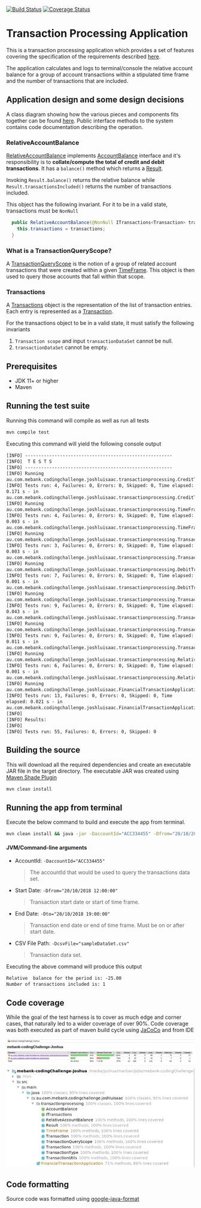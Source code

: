 [![Build Status](https://travis-ci.org/joshluisaac/mebank-codingChallenge-Joshua.svg?branch=master)](https://travis-ci.org/joshluisaac/mebank-codingChallenge-Joshua)
[![Coverage Status](https://coveralls.io/repos/github/joshluisaac/mebank-codingChallenge-Joshua/badge.svg)](https://coveralls.io/github/joshluisaac/mebank-codingChallenge-Joshua)


# Transaction Processing Application

This is a transaction processing application which provides a set of features
covering the specification of the requirements described [here](meBankCodingChallenge.pdf).

The application calculates and logs to terminal/console the relative account balance for a group of account transactions within a stipulated time frame
and the number of transactions that are included.


## Application design and some design decisions
A class diagram showing how the various pieces and components fits together can be found [here](screenshots/classDiagram.png).
Public interface methods to the system contains code documentation describing the operation.

### RelativeAccountBalance
[RelativeAccountBalance](src/main/java/au/com/mebank/codingchallenge/joshluisaac/transactionprocessing/RelativeAccountBalance.java) 
implements [AccountBalance](src/main/java/au/com/mebank/codingchallenge/joshluisaac/transactionprocessing/AccountBalance.java) interface and it's responsibility is to __collate/compute the total of credit and debit transactions__. It has a `balance()` method which returns a 
[Result](src/main/java/au/com/mebank/codingchallenge/joshluisaac/transactionprocessing/Result.java). 

Invoking `Result.balance()` returns the relative balance while `Result.transactionsIncluded()` returns the number of transactions included.

This object has the following invariant. For it to be in a valid state, transactions must be `NonNull`

```java
  public RelativeAccountBalance(@NonNull ITransactions<Transaction> transactions) {
    this.transactions = transactions;
  }
```

### What is a TransactionQueryScope?
A [TransactionQueryScope](src/main/java/au/com/mebank/codingchallenge/joshluisaac/transactionprocessing/TransactionQueryScope.java) is the notion of a group of related account transactions that were created within a 
given [TimeFrame](src/main/java/au/com/mebank/codingchallenge/joshluisaac/transactionprocessing/TimeFrame.java).
This object is then used to query those accounts that fall within that scope. 

### Transactions
A [Transactions](src/main/java/au/com/mebank/codingchallenge/joshluisaac/transactionprocessing/Transactions.java) object is the representation of the list of transaction entries. 
Each entry is represented as a [Transaction](src/main/java/au/com/mebank/codingchallenge/joshluisaac/transactionprocessing/Transaction.java).

For the transactions object to be in a valid state, it must satisfy the following invariants 

1.  `Transaction scope` and input `transactionDataSet` cannot be null.
2. `transactionDataSet` cannot be empty.

## Prerequisites

- JDK 11+ or higher
- Maven

## Running the test suite

Running this command will compile as well as run all tests

```bash
mvn compile test
```

Executing this command will yield the following console output

```log
[INFO] -------------------------------------------------------
[INFO]  T E S T S
[INFO] -------------------------------------------------------
[INFO] Running au.com.mebank.codingchallenge.joshluisaac.transactionprocessing.CreditTransactionsTestCase
[INFO] Tests run: 4, Failures: 0, Errors: 0, Skipped: 0, Time elapsed: 0.171 s - in au.com.mebank.codingchallenge.joshluisaac.transactionprocessing.CreditTransactionsTestCase
[INFO] Running au.com.mebank.codingchallenge.joshluisaac.transactionprocessing.TimeFrameTest
[INFO] Tests run: 4, Failures: 0, Errors: 0, Skipped: 0, Time elapsed: 0.003 s - in au.com.mebank.codingchallenge.joshluisaac.transactionprocessing.TimeFrameTest
[INFO] Running au.com.mebank.codingchallenge.joshluisaac.transactionprocessing.TransactionsInvariantsTestCase
[INFO] Tests run: 3, Failures: 0, Errors: 0, Skipped: 0, Time elapsed: 0.003 s - in au.com.mebank.codingchallenge.joshluisaac.transactionprocessing.TransactionsInvariantsTestCase
[INFO] Running au.com.mebank.codingchallenge.joshluisaac.transactionprocessing.DebitTransactionsTestCase
[INFO] Tests run: 7, Failures: 0, Errors: 0, Skipped: 0, Time elapsed: 0.001 s - in au.com.mebank.codingchallenge.joshluisaac.transactionprocessing.DebitTransactionsTestCase
[INFO] Running au.com.mebank.codingchallenge.joshluisaac.transactionprocessing.TransactionUtilsTest
[INFO] Tests run: 9, Failures: 0, Errors: 0, Skipped: 0, Time elapsed: 0.043 s - in au.com.mebank.codingchallenge.joshluisaac.transactionprocessing.TransactionUtilsTest
[INFO] Running au.com.mebank.codingchallenge.joshluisaac.transactionprocessing.TransactionTest
[INFO] Tests run: 9, Failures: 0, Errors: 0, Skipped: 0, Time elapsed: 0.011 s - in au.com.mebank.codingchallenge.joshluisaac.transactionprocessing.TransactionTest
[INFO] Running au.com.mebank.codingchallenge.joshluisaac.transactionprocessing.RelativeAccountBalanceTest
[INFO] Tests run: 6, Failures: 0, Errors: 0, Skipped: 0, Time elapsed: 0.001 s - in au.com.mebank.codingchallenge.joshluisaac.transactionprocessing.RelativeAccountBalanceTest
[INFO] Running au.com.mebank.codingchallenge.joshluisaac.FinancialTransactionApplicationTest
[INFO] Tests run: 13, Failures: 0, Errors: 0, Skipped: 0, Time elapsed: 0.021 s - in au.com.mebank.codingchallenge.joshluisaac.FinancialTransactionApplicationTest
[INFO] 
[INFO] Results:
[INFO] 
[INFO] Tests run: 55, Failures: 0, Errors: 0, Skipped: 0

```

## Building the source

This will download all the required dependencies and create an executable JAR file in the target directory.
The executable JAR was created using [Maven Shade Plugin](https://maven.apache.org/plugins/maven-shade-plugin/)

```bash
mvn clean install
```

## Running the app from terminal

Execute the below command to build and execute the app from terminal.

```bash
mvn clean install && java -jar -DaccountId="ACC334455" -Dfrom="20/10/2018 12:00:00" -Dto="20/10/2018 19:00:00" -DcsvFile="sampleDataSet.csv" target/mebank-codingChallenge-Joshua-0.0.1-SNAPSHOT.jar
```

#### JVM/Command-line arguments
* AccountId: `-DaccountId="ACC334455"`
  > The accountId that would be used to query the transactions data set.
* Start Date: `-Dfrom="20/10/2018 12:00:00"`
  > Transaction start date or start of time frame.
* End Date: `-Dto="20/10/2018 19:00:00"`
  > Transaction end date or end of time frame. Must be on or after start date.
* CSV File Path: `-DcsvFile="sampleDataSet.csv"`
  > Transaction data set.

Executing the above command will produce this output
```log
Relative  balance for the period is: -25.00
Number of transactions included is: 1
```

## Code coverage

While the goal of the test harness is to cover as much edge and corner cases, that naturally led to a wider coverage of over 90%.
Code coverage was both executed as part of maven build cycle using [JaCoCo](https://github.com/jacoco/jacoco)  and from IDE

![alt text][codeCoverageJacoco]
![alt text][codecoverage]

## Code formatting
Source code was formatted using [google-java-format](https://github.com/google/google-java-format)

[codecoverage]: screenshots/codeCoverage_Ide.png "codeCoverage_Ide"
[codeCoverageJacoco]: screenshots/codeCoverageJacoco.png "codeCoverageJacoco"


